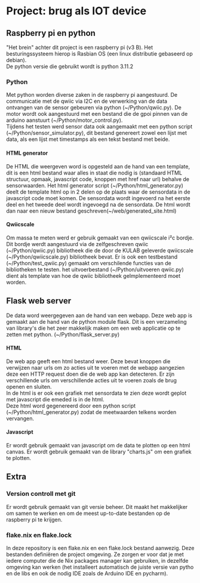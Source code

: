 # Project: brug als IOT device
## Raspberry pi en python
"Het brein" achter dit project is een raspberry pi (v3 B). Het besturingssysteem hierop is Rasbian OS (een linux distributie gebaseerd op debian).  
De python versie die gebruikt wordt is python 3.11.2  

### Python
Met python worden diverse zaken in de raspberry pi aangestuurd. De communicatie met de qwiic via I2C en de verwerking van de data ontvangen van de sensor gebeuren via python (\~/Python/qwiic.py). De motor wordt ook aangestuurd met een bestand die de gpoi pinnen van de arduino aanstuurt (\~/Python/motor_control.py).  
Tijdens het testen werd sensor data ook aangemaakt met een python script (\~/Python/sensor_simulator.py), dit bestand genereert zowel een lijst met data, als een lijst met timestamps als een tekst bestand met beide.  

#### HTML generator
De HTML die weergeven word is opgesteld aan de hand van een template, dit is een html bestand waar alles in staat die nodig is (standaard HTML structuur, opmaak, javascript code, knoppen met href naar url) behalve de sensorwaarden. Het html generator script (\~/Python/html_generator.py) deelt de template html op in 2 delen op de plaats waar de sensordata in de javascript code moet komen. De sensordata wordt ingevoerd na het eerste deel en het tweede deel wordt ingevoegd na de sensordata. De html wordt dan naar een nieuw bestand geschreven(\~/web/generated_site.html)  

#### Qwiicscale
Om massa te meten werd er gebruik gemaakt van een qwiicscale i²c bordje. Dit bordje werdt aangestuurd via de zelfgeschreven qwiic (\~/Python/qwiic.py) bibliotheek die de door de KULAB geleverde qwiicscale (\~/Python/qwiicscale.py) bibliotheek bevat. Er is ook een testbestand (\~/Python/test_qwiic.py) gemaakt om verschilende functies van de bibliotheken te testen. het uitvoerbestand (\~/Python/uitvoeren qwiic.py) dient als template van hoe de qwiic bibliotheek geImplementeerd moet worden.

## Flask web server
De data word weergegeven aan de hand van een webapp. Deze web app is gemaakt aan de hand van de python module flask. Dit is een verzameling van library's die het zeer makkelijk maken om een web applicatie op te zetten met python. (\~/Python/flask_server.py)  

#### HTML
De web app geeft een html bestand weer. Deze bevat knoppen die verwijzen naar urls om zo acties uit te voeren met de webapp aangezien deze een HTTP request doen die de web app kan detecteren. Er zijn verschillende urls om verschillende acties uit te voeren zoals de brug openen en sluiten.  
In de html is er ook een grafiek met sensordata te zien deze wordt geplot met javascript die emeded is in de html.  
Deze html word gegenereerd door een python script (\~/Python/html_generator.py) zodat de meetwaarden telkens worden vervangen.  

#### Javascript
Er wordt gebruik gemaakt van javascript om de data te plotten op een html canvas. Er wordt gebruik gemaakt van de library "charts.js" om een grafiek te plotten.  

## Extra

### Version controll met git
Er wordt gebruik gemaakt van git versie beheer. Dit maakt het makkelijker om samen te werken en om de meest up-to-date bestanden op de raspberry pi te krijgen.  

### flake.nix en flake.lock
In deze repository is een flake.nix en een flake.lock bestand aanwezig. Deze bestanden definiëren de project omgeving. Ze zorgen er voor dat je met iedere computer die de Nix packages manager kan gebruiken, in dezelfde omgeving kan werken (het installeert automatisch de juiste versie van pytho en de libs en ook de nodig IDE zoals de Arduino IDE en pycharm).